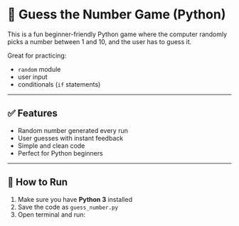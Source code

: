 # 🎲 Guess the Number Game (Python)

This is a fun beginner-friendly Python game where the computer randomly picks a number between 1 and 10, and the user has to guess it.

Great for practicing:
- `random` module
- user input
- conditionals (`if` statements)

---

## ✅ Features

- Random number generated every run
- User guesses with instant feedback
- Simple and clean code
- Perfect for Python beginners

---

## 🚀 How to Run

1. Make sure you have **Python 3** installed
2. Save the code as `guess_number.py`
3. Open terminal and run:

```ba
